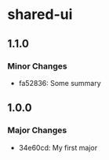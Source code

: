 # shared-ui

## 1.1.0

### Minor Changes

- fa52836: Some summary

## 1.0.0

### Major Changes

- 34e60cd: My first major
